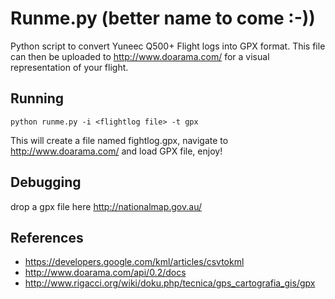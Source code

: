 # Runme.py (better name to come :-))
Python script to convert Yuneec Q500+ Flight logs into GPX format. This file can then be uploaded to http://www.doarama.com/ for a visual representation of your flight.

## Running

````
python runme.py -i <flightlog file> -t gpx
````
This will create a file named fightlog.gpx, navigate to http://www.doarama.com/ and load GPX file, enjoy!

## Debugging
drop a gpx file here http://nationalmap.gov.au/

## References
* https://developers.google.com/kml/articles/csvtokml
* http://www.doarama.com/api/0.2/docs
* http://www.rigacci.org/wiki/doku.php/tecnica/gps_cartografia_gis/gpx
